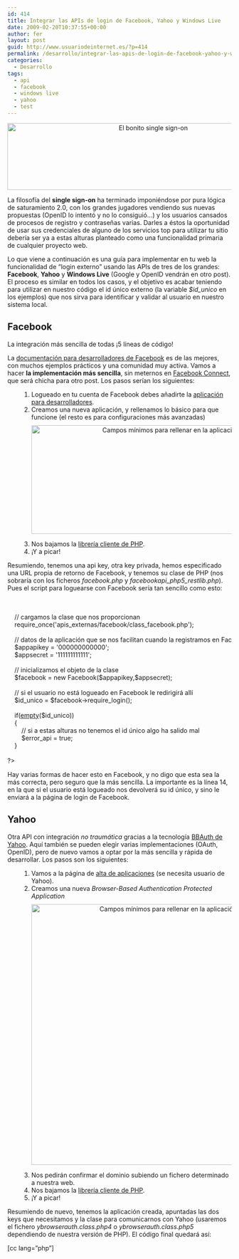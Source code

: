 ```yaml
---
id: 414
title: Integrar las APIs de login de Facebook, Yahoo y Windows Live
date: 2009-02-20T10:37:55+00:00
author: fer
layout: post
guid: http://www.usuariodeinternet.es/?p=414
permalink: /desarrollo/integrar-las-apis-de-login-de-facebook-yahoo-y-windows-live
categories:
  - Desarrollo
tags:
  - api
  - facebook
  - windows live
  - yahoo
  - test
---
```

<p style="text-align: center;">
  <img height="150" width="640" border="0" alt="El bonito single sign-on" src="/img/post/singlesignon.jpg" title="El bonito single sign-on" />
</p>

La filosofía del **single sign-on** ha terminado imponiéndose por pura lógica de saturamiento 2.0, con los grandes jugadores vendiendo sus nuevas propuestas (OpenID lo intentó y no lo consiguió&#8230;) y los usuarios cansados de procesos de registro y contraseñas varias. Darles a éstos la oportunidad de usar sus credenciales de alguno de los servicios top para utilizar tu sitio debería ser ya a estas alturas planteado como una funcionalidad primaria de cualquier proyecto web.

Lo que viene a continuación es una guía para implementar en tu web la funcionalidad de &#8220;login externo&#8221; usando las APIs de tres de los grandes: **Facebook**, **Yahoo** y **Windows Live** (Google y OpenID vendrán en otro post). El proceso es similar en todos los casos, y el objetivo es acabar teniendo para utilizar en nuestro código el id único externo (la variable _$id_unico_ en los ejemplos) que nos sirva para identificar y validar al usuario en nuestro sistema local.

<!--more-->

## Facebook

La integración más sencilla de todas ¡5 líneas de código!

La [documentación para desarrolladores de Facebook](http://developers.facebook.com/) es de las mejores, con muchos ejemplos prácticos y una comunidad muy activa. Vamos a hacer **la implementación más sencilla**, sin meternos en [Facebook Connect](http://developers.facebook.com/connect.php), que será chicha para otro post. Los pasos serían los siguientes:

<ol style="margin-left:30px;">
  <li>
    Logueado en tu cuenta de Facebook debes añadirte la <a href="http://www.facebook.com/developers/">aplicación para desarrolladores</a>.
  </li>
  <li>
    Creamos una nueva aplicación, y rellenamos lo básico para que funcione (el resto es para configuraciones más avanzadas) <p style="text-align: center;margin-top:10px;">
      <img src="/img/post/apilog_facebook_campos.png" alt="Campos mínimos para rellenar en la aplicación de Facebook" title="Campos mínimos para rellenar en la aplicación de Facebook" width="701" height="244" />
    </p>
  </li>

  <li>
    Nos bajamos la <a href="http://svn.facebook.com/svnroot/platform/clients/packages/facebook-platform.tar.gz">librería cliente de PHP</a>.
  </li>
  <li>
    ¡Y a picar!
  </li>
</ol>

Resumiendo, tenemos una api key, otra key privada, hemos especificado una URL propia de retorno de Facebook, y tenemos su clase de PHP (nos sobraría con los ficheros _facebook.php_ y _facebookapi\_php5\_restlib.php_). Pues el script para loguearse con Facebook sería tan sencillo como esto:

<div class="codecolorer-container php twitlight" style="overflow:auto;white-space:nowrap;">
  <div class="php codecolorer">
    <span class="kw2"><?php</span><br /> <br /> &nbsp; &nbsp; <span class="co1">// cargamos la clase que nos proporcionan</span><br /> &nbsp; &nbsp; <span class="kw1">require_once</span><span class="br0">&#40;</span><span class="st_h">'apis_externas/facebook/class_facebook.php'</span><span class="br0">&#41;</span><span class="sy0">;</span><br /> <br /> &nbsp; &nbsp; <span class="co1">// datos de la aplicación que se nos facilitan cuando la registramos en Facebook </span><br /> &nbsp; &nbsp; <span class="re0">$appapikey</span> <span class="sy0">=</span> <span class="st_h">'000000000000'</span><span class="sy0">;</span><br /> &nbsp; &nbsp; <span class="re0">$appsecret</span> <span class="sy0">=</span> <span class="st_h">'111111111111'</span><span class="sy0">;</span><br /> <br /> &nbsp; &nbsp; <span class="co1">// inicializamos el objeto de la clase</span><br /> &nbsp; &nbsp; <span class="re0">$facebook</span> <span class="sy0">=</span> <span class="kw2">new</span> Facebook<span class="br0">&#40;</span><span class="re0">$appapikey</span><span class="sy0">,</span><span class="re0">$appsecret</span><span class="br0">&#41;</span><span class="sy0">;</span><br /> <br /> &nbsp; &nbsp; <span class="co1">// si el usuario no está logueado en Facebook le redirigirá allí</span><br /> &nbsp; &nbsp; <span class="re0">$id_unico</span> <span class="sy0">=</span> <span class="re0">$facebook</span><span class="sy0">-></span><span class="me1">require_login</span><span class="br0">&#40;</span><span class="br0">&#41;</span><span class="sy0">;</span><br /> <br /> &nbsp; &nbsp; <span class="kw1">if</span><span class="br0">&#40;</span><a href="http://www.php.net/empty"><span class="kw3">empty</span></a><span class="br0">&#40;</span><span class="re0">$id_unico</span><span class="br0">&#41;</span><span class="br0">&#41;</span><br /> &nbsp; &nbsp; <span class="br0">&#123;</span><br /> &nbsp; &nbsp; &nbsp; &nbsp; <span class="co1">// si a estas alturas no tenemos el id único algo ha salido mal</span><br /> &nbsp; &nbsp; &nbsp; &nbsp; <span class="re0">$error_api</span> <span class="sy0">=</span> <span class="kw4">true</span><span class="sy0">;</span><br /> &nbsp; &nbsp; <span class="br0">&#125;</span><br /> <br /> <span class="sy1">?></span>
  </div>
</div>

Hay varias formas de hacer esto en Facebook, y no digo que esta sea la más correcta, pero seguro que la más sencilla. La importante es la línea 14, en la que si el usuario está logueado nos devolverá su id único, y sino le enviará a la página de login de Facebook.

## Yahoo

Otra API con integración _no traumática_ gracias a la tecnología [BBAuth de Yahoo](https://developer.yahoo.com/auth/). Aquí también se pueden elegir varias implementaciones (OAuth, OpenID), pero de nuevo vamos a optar por la más sencilla y rápida de desarrollar. Los pasos son los siguientes:

<ol style="margin-left:30px;">
  <li>
    Vamos a la página de <a href="https://developer.yahoo.com/dashboard/">alta de aplicaciones</a> (se necesita usuario de Yahoo).
  </li>
  <li>
    Creamos una nueva <em>Browser-Based Authentication Protected Application</em> <p style="text-align: center;margin-top:10px;">
      <img src="/img/post/apilog_yahoo_campos.gif" alt="Campos mínimos para rellenar en la aplicación de Yahoo" title="Campos mínimos para rellenar en la aplicación de Yahoo" width="665" height="586" />
    </p>
  </li>

  <li>
    Nos pedirán confirmar el dominio subiendo un fichero determinado a nuestra web.
  </li>
  <li>
    Nos bajamos la <a href="https://developer.yahoo.com/auth/quickstart/bbauth_quickstart.zip">librería cliente de PHP</a>.
  </li>
  <li>
    ¡Y a picar!
  </li>
</ol>

Resumiendo de nuevo, tenemos la aplicación creada, apuntadas las dos keys que necesitamos y la clase para comunicarnos con Yahoo (usaremos el fichero _ybrowserauth.class.php4_ o _ybrowserauth.class.php5_ dependiendo de nuestra versión de PHP). El código final quedará así:

[cc lang=&#8221;php&#8221;]

<?php

	// datos de la aplicación que se nos facilitan cuando la registramos en Yahoo
	define('APPID','000000000000');
	define('SECRET','111111111111');
</p>
